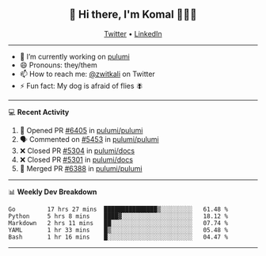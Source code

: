 <h2 align="center"> 👋 Hi there, I'm Komal 🧑🏾‍💻 </h2>
<p align="center">
    <a href="https://twitter.com/zwitkali">Twitter</a> •
    <a href="https://www.linkedin.com/in/komal-ali/">LinkedIn</a>
</p>

--------

- 🔭 I’m currently working on [pulumi](https://github.com/pulumi/pulumi)
- 😄 Pronouns: they/them
- 📫 How to reach me: [@zwitkali](https://twitter.com/zwitkali) on Twitter
- ⚡ Fun fact: My dog is afraid of flies 🪰

--------
💻 **Recent Activity**

<!--START_SECTION:activity-->
1. 💪 Opened PR [#6405](https://github.com/pulumi/pulumi/pull/6405) in [pulumi/pulumi](https://github.com/pulumi/pulumi)
2. 🗣 Commented on [#5453](https://github.com/pulumi/pulumi/issues/5453) in [pulumi/pulumi](https://github.com/pulumi/pulumi)
3. ❌ Closed PR [#5304](https://github.com/pulumi/docs/pull/5304) in [pulumi/docs](https://github.com/pulumi/docs)
4. ❌ Closed PR [#5301](https://github.com/pulumi/docs/pull/5301) in [pulumi/docs](https://github.com/pulumi/docs)
5. 🎉 Merged PR [#6388](https://github.com/pulumi/pulumi/pull/6388) in [pulumi/pulumi](https://github.com/pulumi/pulumi)
<!--END_SECTION:activity-->

--------

📊 **Weekly Dev Breakdown**
<!--START_SECTION:waka-->
```text
Go         17 hrs 27 mins  ███████████████▒░░░░░░░░░   61.48 % 
Python     5 hrs 8 mins    ████▓░░░░░░░░░░░░░░░░░░░░   18.12 % 
Markdown   2 hrs 11 mins   ██░░░░░░░░░░░░░░░░░░░░░░░   07.74 % 
YAML       1 hr 33 mins    █▒░░░░░░░░░░░░░░░░░░░░░░░   05.48 % 
Bash       1 hr 16 mins    █░░░░░░░░░░░░░░░░░░░░░░░░   04.47 % 
```
<!--END_SECTION:waka-->

--------